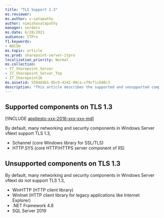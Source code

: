 ```yaml
---
title: "TLS Support 1.3"
ms.reviewer: 
ms.author: v-satapathy
author: nimishasatapathy
manager: serdars
ms.date: 6/28/2021
audience: ITPro
f1.keywords:
- NOCSH
ms.topic: article
ms.prod: sharepoint-server-itpro
localization_priority: Normal
ms.collection:
- IT_Sharepoint_Server
- IT_Sharepoint_Server_Top
- IT_Sharepoint16
ms.assetid: 559dddb1-95c9-4242-99ca-cf9cf1cbd0c3
description: "This article describes the supported and unsupported components on Transport Layer Security (TLS) protocol version 1.3."
---
```


## Supported components on TLS 1.3

[!INCLUDE [appliesto-xxx-2016-xxx-xxx-md](../includes/appliesto-xxx-2016-xxx-xxx-md.md)] 
  
By default, many networking and security components in Windows Server vNext support TLS 1.3,

- Schannel (core Windows library for SSL/TLS)
- HTTP.SYS (core HTTP/HTTPS server component of IIS)
  
## Unsupported components on TLS 1.3

By default, many networking and security components in Windows Server vNext do not support TLS 1.3,
- WinHTTP (HTTP client library)
- WinInet (HTTP client library for legacy applications like Internet Explorer)
- .NET Framework 4.8
- SQL Server 2019
